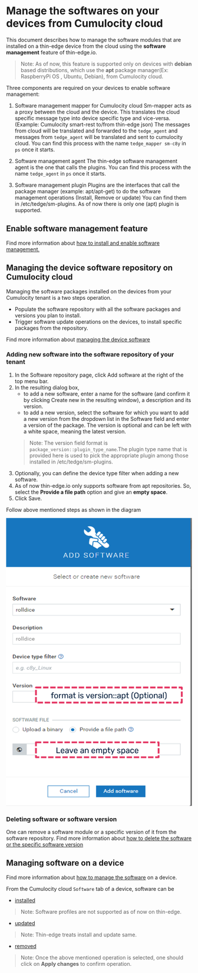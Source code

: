 # Manage the softwares on your devices from Cumulocity cloud

This document describes how to manage the software modules that are installed on a thin-edge device from the 
cloud using the **software management** feature of thin-edge.io.

> Note: As of now, this feature is supported only on devices with **debian** based
 distributions, which use the **apt** package manager(Ex: RaspberryPi OS , Ubuntu, Debian), from Cumulocity cloud.

Three components are required on your devices to enable software management:

1. Software management mapper for Cumulocity cloud
   Sm-mapper acts  as a proxy between the cloud and the device.
   This translates the cloud specific message type into device specific type and vice-versa.(Example: Cumulocity smart-rest to/from thin-edge json)
   The messages from cloud will be translated and forwarded to the `tedge_agent` and messages from `tedge_agent` will be translated and sent to cumulocity cloud.
   You can find this process with the name `tedge_mapper sm-c8y` in `ps` once it starts.

2. Software management agent
   The thin-edge software management agent is the one that calls the plugins.
   You can find this process with the name `tedge_agent` in `ps` once it starts.

3. Software management plugin
   Plugins are the interfaces that call the package manager (example: apt/apt-get) to do the software management operations (Install, Remove or update)
   You can find them in /etc/tedge/sm-plugins.
   As of now there is only one (apt) plugin is supported.


## Enable software management feature
 
Find more information about [how to install and enable software management.](../../howto-guides/0012_install_and_enable_software_management.md)
 
## Managing the device software **repository** on Cumulocity cloud
Managing the software packages installed on the devices from your Cumulocity tenant is a two steps operation.
* Populate the software repository with all the software packages and versions you plan to install.
* Trigger software update operations on the devices, to install specific packages from the repository.

Find more information about [managing the device software](https://cumulocity.com/guides/users-guide/device-management/#managing-device-software)

### Adding new software into the software repository of your tenant

1. In the Software repository page, click Add software at the right of the top menu bar.
2. In the resulting dialog box,
   - to add a new software, enter a name for the software (and confirm it by clicking Create new in the resulting window),
     a description and its version.
   - to add a new version, select the software for which you want to add a new version from the dropdown list in the Software
     field and enter a version of the package. The version is optional and can be left with a white space, meaning the latest version.
   > Note: The version field format is `package_version::plugin_type_name`.The plugin type name that is provided here is used to pick
     the appropriate plugin among those installed in /etc/tedge/sm-plugins.
3. Optionally, you can define the device type filter when adding a new software.
4. As of now thin-edge.io only supports software from apt repositories. So, select the **Provide a file path** option and give an **empty space**.
5. Click Save.

Follow above mentioned steps as shown in the diagram

 ![Add new software](./images/add-new-software-to-repo.png)

### Deleting software or software version
One can remove a software module or a specific version of it from the software repository.
Find more information about [how to delete the software or the specific software version](https://cumulocity.com/guides/users-guide/device-management/#deleting-softwares-or-software-versions)



## Managing software on a device
Find more information about [how to manage the software](https://cumulocity.com/guides/users-guide/device-management/#managing-software-on-a-device) on a device.

From the Cumulocity cloud `Software` tab of a device, software can be
* [installed](https://cumulocity.com/guides/users-guide/device-management/#to-install-software-on-a-device)
 > Note: Software profiles are not supported as of now on thin-edge.
* [updated](https://cumulocity.com/guides/users-guide/device-management/#to-update-software-on-a-device)
 > Note: Thin-edge treats install and update same.
* [removed](https://cumulocity.com/guides/users-guide/device-management/#to-delete-software-from-a-device)

> Note: Once the above mentioned operation is selected, one should click on **Apply changes** to confirm operation. 